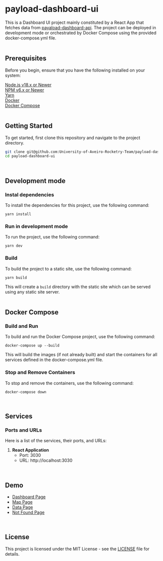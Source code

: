 # payload-dashboard-ui

This is a Dashboard UI project mainly constituted by a React App that fetches data from [payaload-dashboard-api](https://github.com/University-of-Aveiro-Rocketry-Team/payload-dashboard-api). The project can be deployed in development mode or orchestrated by Docker Compose using the provided docker-compose.yml file.  
<br>

## Prerequisites
Before you begin, ensure that you have the following installed on your system:

[Node.js v18.x or Newer](https://nodejs.org/en/download/package-manager#debian-and-ubuntu-based-linux-distributions)  
[NPM v6.x or Newer](https://docs.npmjs.com/downloading-and-installing-node-js-and-npm)  
[Yarn](https://classic.yarnpkg.com/en/docs/install/#debian-stable)  
[Docker](https://docs.docker.com/engine/install/)  
[Docker Compose](https://docs.docker.com/compose/install/)  
<br>

## Getting Started
To get started, first clone this repository and navigate to the project directory.

```bash
git clone git@github.com:University-of-Aveiro-Rocketry-Team/payload-dashboard-ui.git
cd payload-dashboard-ui
```
<br>

## Development mode
### Instal dependencies
To install the dependencies for this project, use the following command:
```
yarn install
```
### Run in development mode
To run the project, use the following command:
```
yarn dev
```
### Build
To build the project to a static site, use the following command:
```
yarn build
```
This will create a `build` directory with the static site which can be served using any static site server.  
<br>

## Docker Compose
### Build and Run
To build and run the Docker Compose project, use the following command:

```
docker-compose up --build
```
This will build the images (if not already built) and start the containers for all services defined in the docker-compose.yml file.

### Stop and Remove Containers
To stop and remove the containers, use the following command:

```
docker-compose down
```
<br>

## Services
### Ports and URLs
Here is a list of the services, their ports, and URLs:

1. **React Application**
   - Port: 3030
   - URL: http://localhost:3030  
<br>

## Demo
- [Dashboard Page](https://minimal-kit-react.vercel.app/)
- [Map Page](https://minimal-kit-react.vercel.app/products)
- [Data Page](https://minimal-kit-react.vercel.app/blog)
- [Not Found Page](https://minimal-kit-react.vercel.app/404)  
<br>

## License
This project is licensed under the MIT License - see the [LICENSE](LICENSE) file for details.
